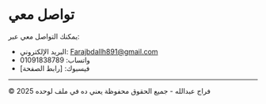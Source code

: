 # تواصل معي

يمكنك التواصل معي عبر:

- البريد الإلكتروني: Farajbdallh891@gmail.com  
- واتساب: 01091838789  
- فيسبوك: [رابط الصفحة]

---

© 2025 فراج عبدالله - جميع الحقوق محفوظة
يعني ده في ملف لوحده
